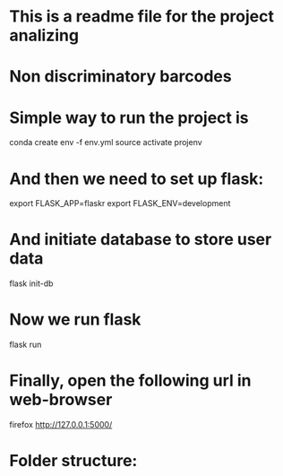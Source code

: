# This is a readme file for the project analizing 
# Non discriminatory barcodes

# Simple way to run the project is
conda create env -f env.yml
source activate projenv

# And then we need to set up flask:
export FLASK_APP=flaskr
export FLASK_ENV=development
# And initiate database to store user data
flask init-db
# Now we run flask
flask run

# Finally, open the following url in web-browser
firefox http://127.0.0.1:5000/

# Folder structure:
